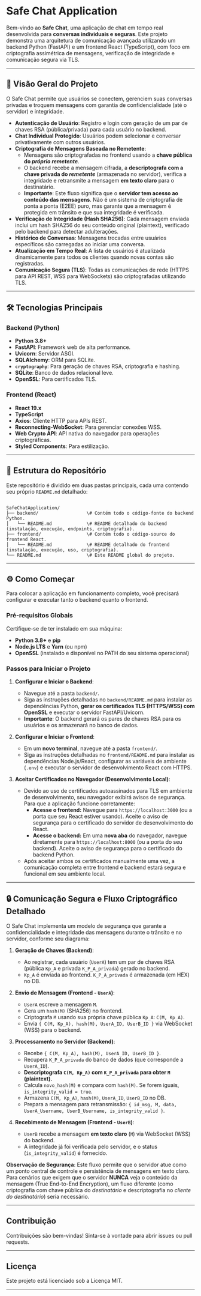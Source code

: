 # Safe Chat Application

Bem-vindo ao **Safe Chat**, uma aplicação de chat em tempo real desenvolvida para **conversas individuais e seguras**. Este projeto demonstra uma arquitetura de comunicação avançada utilizando um backend Python (FastAPI) e um frontend React (TypeScript), com foco em criptografia assimétrica de mensagens, verificação de integridade e comunicação segura via TLS.

---

## 🚀 Visão Geral do Projeto

O Safe Chat permite que usuários se conectem, gerenciem suas conversas privadas e troquem mensagens com garantia de confidencialidade (até o servidor) e integridade.

* **Autenticação de Usuário**: Registro e login com geração de um par de chaves RSA (pública/privada) para cada usuário no backend.
* **Chat Individual Protegido**: Usuários podem selecionar e conversar privativamente com outros usuários.
* **Criptografia de Mensagens Baseada no Remetente**:
    * Mensagens são criptografadas no frontend usando a **chave pública do *próprio remetente***.
    * O backend recebe a mensagem cifrada, a **descriptografa com a chave privada do *remetente*** (armazenada no servidor), verifica a integridade e retransmite a mensagem **em texto claro** para o destinatário.
    * **Importante**: Este fluxo significa que o **servidor tem acesso ao conteúdo das mensagens**. Não é um sistema de criptografia de ponta a ponta (E2EE) puro, mas garante que a mensagem é protegida em trânsito e que sua integridade é verificada.
* **Verificação de Integridade (Hash SHA256)**: Cada mensagem enviada inclui um hash SHA256 do seu conteúdo original (plaintext), verificado pelo backend para detectar adulterações.
* **Histórico de Conversas**: Mensagens trocadas entre usuários específicos são carregadas ao iniciar uma conversa.
* **Atualização em Tempo Real**: A lista de usuários é atualizada dinamicamente para todos os clientes quando novas contas são registradas.
* **Comunicação Segura (TLS)**: Todas as comunicações de rede (HTTPS para API REST, WSS para WebSockets) são criptografadas utilizando TLS.

---

## 🛠️ Tecnologias Principais

### Backend (Python)

* **Python 3.8+**
* **FastAPI**: Framework web de alta performance.
* **Uvicorn**: Servidor ASGI.
* **SQLAlchemy**: ORM para SQLite.
* **`cryptography`**: Para geração de chaves RSA, criptografia e hashing.
* **SQLite**: Banco de dados relacional leve.
* **OpenSSL**: Para certificados TLS.

### Frontend (React)

* **React 19.x**
* **TypeScript**
* **Axios**: Cliente HTTP para APIs REST.
* **Reconnecting-WebSocket**: Para gerenciar conexões WSS.
* **Web Crypto API**: API nativa do navegador para operações criptográficas.
* **Styled Components**: Para estilização.

---

## 📂 Estrutura do Repositório

Este repositório é dividido em duas pastas principais, cada uma contendo seu próprio `README.md` detalhado:

```

SafeChatApplication/
├── backend/                  \# Contém todo o código-fonte do backend Python.
│   └── README.md             \# README detalhado do backend (instalação, execução, endpoints, criptografia).
├── frontend/                 \# Contém todo o código-source do frontend React.
│   └── README.md             \# README detalhado do frontend (instalação, execução, uso, criptografia).
└── README.md                 \# Este README global do projeto.

```

---

## ⚙️ Como Começar

Para colocar a aplicação em funcionamento completo, você precisará configurar e executar tanto o backend quanto o frontend.

### Pré-requisitos Globais

Certifique-se de ter instalado em sua máquina:

* **Python 3.8+** e **pip**
* **Node.js LTS** e **Yarn** (ou npm)
* **OpenSSL** (instalado e disponível no PATH do seu sistema operacional)

### Passos para Iniciar o Projeto

1.  **Configurar e Iniciar o Backend**:
    * Navegue até a pasta `backend/`.
    * Siga as instruções detalhadas no `backend/README.md` para instalar as dependências Python, **gerar os certificados TLS (HTTPS/WSS) com OpenSSL** e executar o servidor FastAPI/Uvicorn.
    * **Importante**: O backend gerará os pares de chaves RSA para os usuários e os armazenará no banco de dados.

2.  **Configurar e Iniciar o Frontend**:
    * Em um **novo terminal**, navegue até a pasta `frontend/`.
    * Siga as instruções detalhadas no `frontend/README.md` para instalar as dependências Node.js/React, configurar as variáveis de ambiente (`.env`) e executar o servidor de desenvolvimento React com HTTPS.

3.  **Aceitar Certificados no Navegador (Desenvolvimento Local)**:
    * Devido ao uso de certificados autoassinados para TLS em ambiente de desenvolvimento, seu navegador exibirá avisos de segurança. Para que a aplicação funcione corretamente:
        * **Acesse o frontend:** Navegue para `https://localhost:3000` (ou a porta que seu React estiver usando). Aceite o aviso de segurança para o certificado do servidor de desenvolvimento do React.
        * **Acesse o backend:** Em uma **nova aba** do navegador, navegue diretamente para `https://localhost:8000` (ou a porta do seu backend). Aceite o aviso de segurança para o certificado do backend Python.
    * Após aceitar ambos os certificados manualmente uma vez, a comunicação completa entre frontend e backend estará segura e funcional em seu ambiente local.

---

## 🔒 Comunicação Segura e Fluxo Criptográfico Detalhado

O Safe Chat implementa um modelo de segurança que garante a confidencialidade e integridade das mensagens durante o trânsito e no servidor, conforme seu diagrama:

1.  **Geração de Chaves (Backend)**:
    * Ao registrar, cada usuário (`UserA`) tem um par de chaves RSA (pública `Kp_A` e privada `K_P_A_privada`) gerado no backend.
    * `Kp_A` é enviada ao frontend. `K_P_A_privada` é armazenada (em HEX) no DB.

2.  **Envio de Mensagem (Frontend - `UserA`)**:
    * `UserA` escreve a mensagem `M`.
    * Gera um `hash(M)` (SHA256) no frontend.
    * Criptografa `M` usando sua própria chave pública `Kp_A`: `C(M, Kp_A)`.
    * Envia `{ C(M, Kp_A), hash(M), UserA_ID, UserB_ID }` via WebSocket (WSS) para o backend.

3.  **Processamento no Servidor (Backend)**:
    * Recebe `{ C(M, Kp_A), hash(M), UserA_ID, UserB_ID }`.
    * Recupera `K_P_A_privada` do banco de dados (que corresponde a `UserA_ID`).
    * **Descriptografa `C(M, Kp_A)` com `K_P_A_privada` para obter `M` (plaintext).**
    * Calcula `novo_hash(M)` e compara com `hash(M)`. Se forem iguais, `is_integrity_valid = true`.
    * Armazena `C(M, Kp_A)`, `hash(M)`, `UserA_ID`, `UserB_ID` no DB.
    * Prepara a mensagem para retransmissão: `{ id_msg, M, data, UserA_Username, UserB_Username, is_integrity_valid }`.

4.  **Recebimento de Mensagem (Frontend - `UserB`)**:
    * `UserB` recebe a mensagem **em texto claro** (`M`) via WebSocket (WSS) do backend.
    * A integridade já foi verificada pelo servidor, e o status (`is_integrity_valid`) é fornecido.

**Observação de Segurança**: Este fluxo permite que o servidor atue como um ponto central de controle e persistência de mensagens em texto claro. Para cenários que exigem que o servidor **NUNCA** veja o conteúdo da mensagem (True End-to-End Encryption), um fluxo diferente (como criptografia com chave pública do *destinatário* e descriptografia no *cliente do destinatário*) seria necessário.

---

## Contribuição

Contribuições são bem-vindas! Sinta-se à vontade para abrir issues ou pull requests.

---

## Licença

Este projeto está licenciado sob a Licença MIT. 

---
